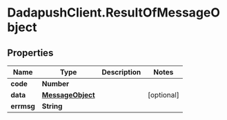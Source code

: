 # DadapushClient.ResultOfMessageObject

## Properties

Name | Type | Description | Notes
------------ | ------------- | ------------- | -------------
**code** | **Number** |  | 
**data** | [**MessageObject**](MessageObject.md) |  | [optional] 
**errmsg** | **String** |  | 


